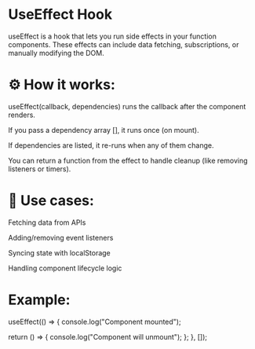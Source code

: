 # UseEffect Hook

useEffect is a hook that lets you run side effects in your function components. These effects can include data fetching, subscriptions, or manually modifying the DOM.

# ⚙️ How it works:
useEffect(callback, dependencies) runs the callback after the component renders.

If you pass a dependency array [], it runs once (on mount).

If dependencies are listed, it re-runs when any of them change.

You can return a function from the effect to handle cleanup (like removing listeners or timers).

# 🧠 Use cases:
Fetching data from APIs

Adding/removing event listeners

Syncing state with localStorage

Handling component lifecycle logic

#  Example:
useEffect(() => {
  console.log("Component mounted");

  return () => {
    console.log("Component will unmount");
  };
}, []);

